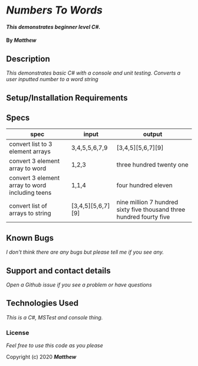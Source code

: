 
# _Numbers To Words_

#### _This demonstrates beginner level C#._

#### By _**Matthew**_


## Description

_This demonstrates basic C# with a console and unit testing._
_Converts a user inputted number to a word string_
        
## Setup/Installation Requirements

## Specs
| spec | input | output |
|-|-|-|
| convert list to 3 element arrays | 3,4,5,5,6,7,9 | [3,4,5][5,6,7][9] |
| convert 3 element array to word | 1,2,3 | three hundred twenty one |
| convert 3 element array to word including teens | 1,1,4 | four hundred eleven |
| convert list of arrays to string | [3,4,5][5,6,7][9] | nine million 7 hundred sixty five thousand three hundred fourty five |

## Known Bugs

_I don't think there are any bugs but please tell me if you see any._

## Support and contact details

_Open a Github issue if you see a problem or have questions_

## Technologies Used

_This is a C#, MSTest and console thing._

### License

*Feel free to use this code as you please*

Copyright (c) 2020 **_Matthew_**

